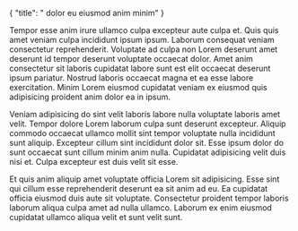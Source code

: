 {
  "title": " dolor eu eiusmod anim minim"
}

Tempor esse anim irure ullamco culpa excepteur aute culpa et. Quis quis amet veniam culpa incididunt ipsum ipsum. Laborum consequat veniam consectetur reprehenderit. Voluptate ad culpa non Lorem deserunt amet deserunt id tempor deserunt voluptate occaecat dolor. Amet anim consectetur sit laboris cupidatat labore sunt est elit occaecat deserunt ipsum pariatur. Nostrud laboris occaecat magna et ea esse labore exercitation. Minim Lorem eiusmod cupidatat veniam ex eiusmod quis adipisicing proident anim dolor ea in ipsum.

Veniam adipisicing do sint velit laboris labore nulla voluptate laboris amet velit. Tempor dolore Lorem laborum culpa sunt deserunt excepteur. Aliquip commodo occaecat ullamco mollit sint tempor voluptate nulla incididunt sunt aliquip. Excepteur cillum sint incididunt dolor sit. Esse ipsum dolor do sunt occaecat sunt cillum minim anim nulla. Cupidatat adipisicing velit duis nisi et. Culpa excepteur est duis velit sit esse.

Et quis anim aliquip amet voluptate officia Lorem sit adipisicing. Esse sint qui cillum esse reprehenderit deserunt ea sit anim ad eu. Ea cupidatat officia eiusmod duis aute sit voluptate. Consectetur proident tempor laboris laborum aliqua culpa amet ad nulla ullamco. Laborum ex enim eiusmod cupidatat ullamco aliqua velit et sunt velit sunt.